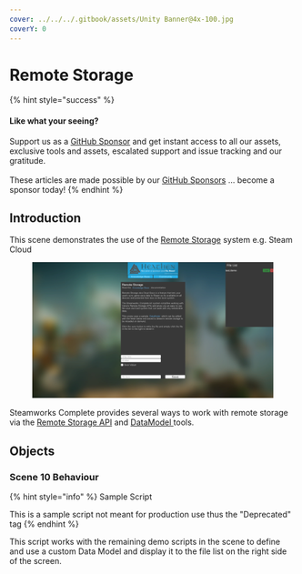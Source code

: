 ```yaml
---
cover: ../../../.gitbook/assets/Unity Banner@4x-100.jpg
coverY: 0
---
```


# Remote Storage

{% hint style="success" %}
#### Like what your seeing?

Support us as a [GitHub Sponsor](../../../become-a-sponsor/) and get instant access to all our assets, exclusive tools and assets, escalated support and issue tracking and our gratitude.\
\
These articles are made possible by our [GitHub Sponsors](../../../become-a-sponsor/) ... become a sponsor today!
{% endhint %}

## Introduction

This scene demonstrates the use of the [Remote Storage](../../../steam/data-models/) system e.g. Steam Cloud

<figure><img src="../../../.gitbook/assets/image (19) (2).png" alt=""><figcaption></figcaption></figure>

Steamworks Complete provides several ways to work with remote storage via the [Remote Storage API](../api/remotestorage.client.md) and [DataModel ](../programming-tools/datamodel.md)tools.

## Objects

### Scene 10 Behaviour

{% hint style="info" %}
Sample Script

This is a sample script not meant for production use thus the "Deprecated" tag
{% endhint %}

This script works with the remaining demo scripts in the scene to define and use a custom Data Model and display it to the file list on the right side of the screen.
